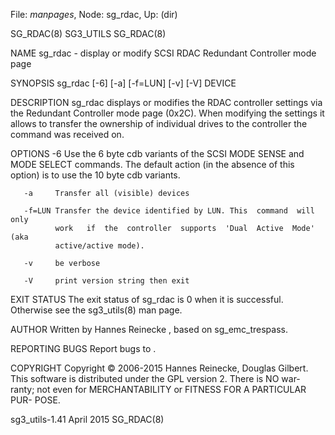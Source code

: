 File: *manpages*,  Node: sg_rdac,  Up: (dir)

SG_RDAC(8)                         SG3_UTILS                        SG_RDAC(8)



NAME
       sg_rdac - display or modify SCSI RDAC Redundant Controller mode page

SYNOPSIS
       sg_rdac [-6] [-a] [-f=LUN] [-v] [-V] DEVICE

DESCRIPTION
       sg_rdac  displays  or  modifies  the  RDAC  controller settings via the
       Redundant Controller mode page (0x2C). When modifying the  settings  it
       allows to transfer the ownership of individual drives to the controller
       the command was received on.

OPTIONS
       -6     Use the 6 byte cdb variants of the  SCSI  MODE  SENSE  and  MODE
              SELECT  commands.   The  default  action (in the absence of this
              option) is to use the 10 byte cdb variants.

       -a     Transfer all (visible) devices

       -f=LUN Transfer the device identified by LUN. This  command  will  only
              work   if  the  controller  supports  'Dual  Active  Mode'  (aka
              active/active mode).

       -v     be verbose

       -V     print version string then exit

EXIT STATUS
       The exit status of sg_rdac is 0 when it is  successful.  Otherwise  see
       the sg3_utils(8) man page.

AUTHOR
       Written   by   Hannes  Reinecke  <hare  at  suse  dot  com>,  based  on
       sg_emc_trespass.

REPORTING BUGS
       Report bugs to <dgilbert at interlog dot com>.

COPYRIGHT
       Copyright © 2006-2015 Hannes Reinecke, Douglas Gilbert.
       This software is distributed under the GPL version 2. There is NO  war-
       ranty;  not  even  for MERCHANTABILITY or FITNESS FOR A PARTICULAR PUR-
       POSE.



sg3_utils-1.41                    April 2015                        SG_RDAC(8)
